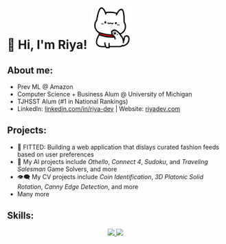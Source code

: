 # 👋 Hi, I'm Riya! <img src="https://raw.githubusercontent.com/riya-dev/riya-dev/master/media/white_cat_hello.gif" width="100" height="100" frameBorder="0" class="giphy-embed" allowFullScreen></img>

## About me:
 - Prev ML @ Amazon
 - Computer Science + Business Alum @ University of Michigan
 - TJHSST Alum (#1 in National Rankings)
 - LinkedIn: [linkedin.com/in/riya-dev](https://www.linkedin.com/in/riya-dev/) <!--[<img src="https://raw.githubusercontent.com/riya-dev/riya-dev/master/media/linkedin.png" height="20em" align="center" alt="Follow riya-dev on LinkedIn" title="Follow riya-dev on LinkedIn"/>](https://linkedin.com/in/riya-dev) -->| Website: [riyadev.com](https://www.riyadev.com/)
<!-- Shoot me an [email] (mailto:riyadev@umich.edu) [<img src="https://raw.githubusercontent.com/riya-dev/riya-dev/master/media/mail.png" height="20em" align="center" alt="Email riyadev@umich.edu" title="Email riyadev@umich.edu"/>](mailto:riyadev@umich.edu)-->
   
## Projects:
- 👠 FITTED: Building a web application that dislays curated fashion feeds based on user preferences <!--𝚠𝚒𝚝𝚑 *𝙽𝚎𝚡𝚝.𝚓𝚜*, *𝚃𝚊𝚒𝚕𝚠𝚒𝚗𝚍 𝙲𝚂𝚂*, *𝚂𝚞𝚙𝚊𝚋𝚊𝚜𝚎*, 𝚊𝚗𝚍 *𝙿𝚢𝚝𝚑𝚘𝚗*'𝚜 *𝙱𝚎𝚊𝚞𝚝𝚒𝚏𝚞𝚕 𝚂𝚘𝚞𝚙* 𝚕𝚒𝚋𝚛𝚊𝚛𝚢-->
- 🤖 My AI projects include *Othello*, *Connect 4*, *Sudoku*, and *Traveling Salesman* Game Solvers, and more
- 👁️‍🗨️ My CV projects include *Coin Identification*, *3D Platonic Solid Rotation*, *Canny Edge Detection*, and more
- Many more
  
## Skills:
<p align="center">
  <a href="#">
    <img src="https://skillicons.dev/icons?i=git,cpp,java,python,mysql,javascript,html,css,fortran&perline=9" />
    <img src="https://skillicons.dev/icons?i=next,react,tailwind" />
<!--     <img src="https://skillicons.dev/icons?i=supabase,vscode,androidstudio,eclipse" /> -->
  </a>
</p>

<!--
Resources:
https://github.com/tandpfun/skill-icons#readme
https://github.com/abhisheknaiidu/awesome-github-profile-readme?tab=readme-ov-file
https://yaytext.com/monospace/
-->
